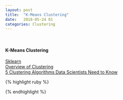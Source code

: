```yaml
---
layout: post
title:  "K-Means Clustering"
date:   2018-05-24 01
categories: Clustering
---
```

<br />
<h4>K-Means Clustering</h4>
<a href="http://scikit-learn.org/stable/modules/generated/sklearn.cluster.KMeans.html">
Sklearn
</a>
<br />
<a href="http://scikit-learn.org/stable/modules/clustering.html">
Overview of Clustering
</a>
<br />
<a href="https://towardsdatascience.com/the-5-clustering-algorithms-data-scientists-need-to-know-a36d136ef68">
5 Clustering Algorithms Data Scientists Need to Know
</a>

{% highlight ruby %}



{% endhighlight %}
